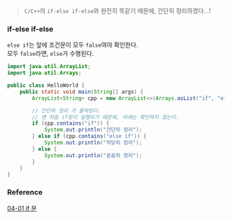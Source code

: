 > `C/C++`의 `if-else if-else`와 완전히 똑같기 때문에, 간단히 정리하겠다...!

### if-else if-else
`else if`는 앞에 조건문이 모두 `false`여야 확인한다.<br>
모두 `false`라면, `else`가 수행된다.<br>
```java
import java.util.ArrayList;
import java.util.Arrays;

public class HelloWorld {
    public static void main(String[] args) {
        ArrayList<String> cpp = new ArrayList<>(Arrays.asList("if", "else if", "else"));

        // 간단히 정리 가 출력된다.
        // 맨 처음 if문이 실행되기 때문에, 아래는 확인하지 않는다.
        if (cpp.contains("if")) {
            System.out.println("간단히 정리");
        } else if (cpp.contains("else if")) {
            System.out.println("적당히 정리");
        } else {
            System.out.println("꼼꼼히 정리");
        }
    }
}
```

### Reference
[04-01 if 문](https://wikidocs.net/211)<br>
